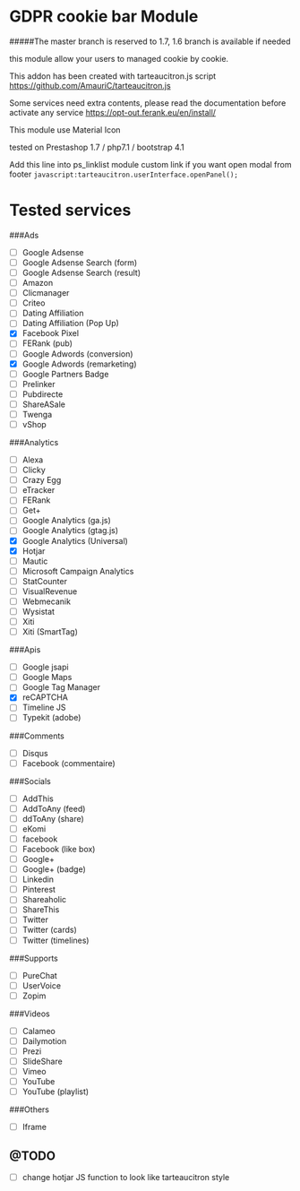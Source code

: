 # GDPR cookie bar Module 

#####The master branch is reserved to 1.7, 1.6 branch is available if needed

this module allow your users to managed cookie by cookie.

This addon has been created with tarteaucitron.js script
https://github.com/AmauriC/tarteaucitron.js 

Some services need extra contents, please read the documentation before activate any service
https://opt-out.ferank.eu/en/install/

This module use Material Icon

tested on Prestashop 1.7 / php7.1 / bootstrap 4.1

Add this line into ps_linklist module custom link if you want open modal from footer
`javascript:tarteaucitron.userInterface.openPanel();`

# Tested services


###Ads 

- [ ] Google Adsense
- [ ] Google Adsense Search (form)
- [ ] Google Adsense Search (result)
- [ ] Amazon
- [ ] Clicmanager
- [ ] Criteo
- [ ] Dating Affiliation
- [ ] Dating Affiliation (Pop Up)
- [x] Facebook Pixel
- [ ] FERank (pub)
- [ ] Google Adwords (conversion)
- [x] Google Adwords (remarketing)
- [ ] Google Partners Badge
- [ ] Prelinker
- [ ] Pubdirecte
- [ ] ShareASale
- [ ] Twenga
- [ ] vShop

###Analytics

- [ ] Alexa
- [ ] Clicky
- [ ] Crazy Egg
- [ ] eTracker
- [ ] FERank
- [ ] Get+
- [ ] Google Analytics (ga.js)
- [ ] Google Analytics (gtag.js)
- [x] Google Analytics (Universal)
- [x] Hotjar
- [ ] Mautic
- [ ] Microsoft Campaign Analytics
- [ ] StatCounter
- [ ] VisualRevenue
- [ ] Webmecanik
- [ ] Wysistat
- [ ] Xiti
- [ ] Xiti (SmartTag)

###Apis

- [ ] Google jsapi
- [ ] Google Maps
- [ ] Google Tag Manager
- [x] reCAPTCHA
- [ ] Timeline JS
- [ ] Typekit (adobe)

###Comments

- [ ] Disqus
- [ ] Facebook (commentaire)

###Socials

- [ ] AddThis
- [ ] AddToAny (feed) 
- [ ] ddToAny (share)
- [ ] eKomi
- [ ] facebook
- [ ] Facebook (like box)
- [ ] Google+
- [ ] Google+ (badge)
- [ ] Linkedin
- [ ] Pinterest
- [ ] Shareaholic
- [ ] ShareThis
- [ ] Twitter
- [ ] Twitter (cards)
- [ ] Twitter (timelines)

###Supports

- [ ] PureChat
- [ ] UserVoice
- [ ] Zopim

###Videos

- [ ] Calameo
- [ ] Dailymotion
- [ ] Prezi
- [ ] SlideShare
- [ ] Vimeo
- [ ] YouTube
- [ ] YouTube (playlist)

###Others

- [ ] Iframe

		
@TODO
--------
- [ ] change hotjar JS function to look like tarteaucitron style

